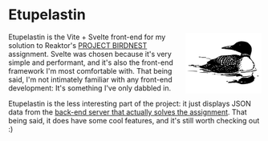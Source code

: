 # Etupelastin

<img align="right" width="30%" src="public/loon.svg" alt="Loon.">

Etupelastin is the Vite + Svelte front-end for my solution to Reaktor's [PROJECT BIRDNEST](https://assignments.reaktor.com/birdnest/)
assignment. Svelte was chosen because it's very simple and performant, and it's
also the front-end framework I'm most comfortable with. That being said, I'm not
intimately familiar with any front-end development: It's something I've only dabbled in.

Etupelastin is the less interesting part of the project: it just displays JSON data
from the [back-end server that actually solves the assignment](https://github.com/bluelhf/Takapelastin). That being said, it does
have some cool features, and it's still worth checking out :)

